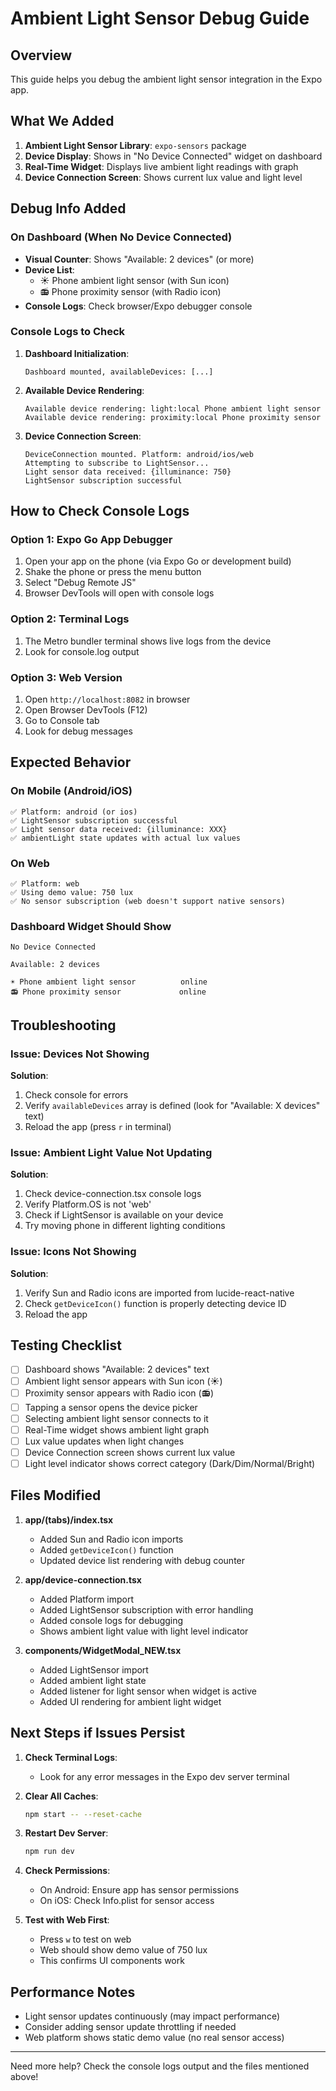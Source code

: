 # Ambient Light Sensor Debug Guide

## Overview
This guide helps you debug the ambient light sensor integration in the Expo app.

## What We Added
1. **Ambient Light Sensor Library**: `expo-sensors` package
2. **Device Display**: Shows in "No Device Connected" widget on dashboard
3. **Real-Time Widget**: Displays live ambient light readings with graph
4. **Device Connection Screen**: Shows current lux value and light level

## Debug Info Added

### On Dashboard (When No Device Connected)
- **Visual Counter**: Shows "Available: 2 devices" (or more)
- **Device List**: 
  - ☀️ Phone ambient light sensor (with Sun icon)
  - 📻 Phone proximity sensor (with Radio icon)
- **Console Logs**: Check browser/Expo debugger console

### Console Logs to Check

1. **Dashboard Initialization**:
   ```
   Dashboard mounted, availableDevices: [...]
   ```

2. **Available Device Rendering**:
   ```
   Available device rendering: light:local Phone ambient light sensor
   Available device rendering: proximity:local Phone proximity sensor
   ```

3. **Device Connection Screen**:
   ```
   DeviceConnection mounted. Platform: android/ios/web
   Attempting to subscribe to LightSensor...
   Light sensor data received: {illuminance: 750}
   LightSensor subscription successful
   ```

## How to Check Console Logs

### Option 1: Expo Go App Debugger
1. Open your app on the phone (via Expo Go or development build)
2. Shake the phone or press the menu button
3. Select "Debug Remote JS"
4. Browser DevTools will open with console logs

### Option 2: Terminal Logs
1. The Metro bundler terminal shows live logs from the device
2. Look for console.log output

### Option 3: Web Version
1. Open `http://localhost:8082` in browser
2. Open Browser DevTools (F12)
3. Go to Console tab
4. Look for debug messages

## Expected Behavior

### On Mobile (Android/iOS)
```
✅ Platform: android (or ios)
✅ LightSensor subscription successful
✅ Light sensor data received: {illuminance: XXX}
✅ ambientLight state updates with actual lux values
```

### On Web
```
✅ Platform: web
✅ Using demo value: 750 lux
✅ No sensor subscription (web doesn't support native sensors)
```

### Dashboard Widget Should Show
```
No Device Connected

Available: 2 devices

☀️ Phone ambient light sensor          online
📻 Phone proximity sensor             online
```

## Troubleshooting

### Issue: Devices Not Showing
**Solution**: 
1. Check console for errors
2. Verify `availableDevices` array is defined (look for "Available: X devices" text)
3. Reload the app (press `r` in terminal)

### Issue: Ambient Light Value Not Updating
**Solution**:
1. Check device-connection.tsx console logs
2. Verify Platform.OS is not 'web'
3. Check if LightSensor is available on your device
4. Try moving phone in different lighting conditions

### Issue: Icons Not Showing
**Solution**:
1. Verify Sun and Radio icons are imported from lucide-react-native
2. Check `getDeviceIcon()` function is properly detecting device ID
3. Reload the app

## Testing Checklist

- [ ] Dashboard shows "Available: 2 devices" text
- [ ] Ambient light sensor appears with Sun icon (☀️)
- [ ] Proximity sensor appears with Radio icon (📻)
- [ ] Tapping a sensor opens the device picker
- [ ] Selecting ambient light sensor connects to it
- [ ] Real-Time widget shows ambient light graph
- [ ] Lux value updates when light changes
- [ ] Device Connection screen shows current lux value
- [ ] Light level indicator shows correct category (Dark/Dim/Normal/Bright)

## Files Modified

1. **app/(tabs)/index.tsx**
   - Added Sun and Radio icon imports
   - Added `getDeviceIcon()` function
   - Updated device list rendering with debug counter

2. **app/device-connection.tsx**
   - Added Platform import
   - Added LightSensor subscription with error handling
   - Added console logs for debugging
   - Shows ambient light value with light level indicator

3. **components/WidgetModal_NEW.tsx**
   - Added LightSensor import
   - Added ambient light state
   - Added listener for light sensor when widget is active
   - Added UI rendering for ambient light widget

## Next Steps if Issues Persist

1. **Check Terminal Logs**:
   - Look for any error messages in the Expo dev server terminal
   
2. **Clear All Caches**:
   ```bash
   npm start -- --reset-cache
   ```

3. **Restart Dev Server**:
   ```bash
   npm run dev
   ```

4. **Check Permissions**:
   - On Android: Ensure app has sensor permissions
   - On iOS: Check Info.plist for sensor access

5. **Test with Web First**:
   - Press `w` to test on web
   - Web should show demo value of 750 lux
   - This confirms UI components work

## Performance Notes

- Light sensor updates continuously (may impact performance)
- Consider adding sensor update throttling if needed
- Web platform shows static demo value (no real sensor access)

---

Need more help? Check the console logs output and the files mentioned above!
